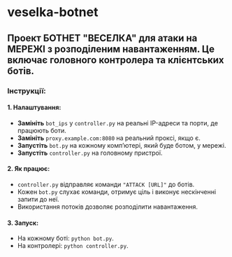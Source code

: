 # veselka-botnet
## Проект БОТНЕТ "ВЕСЕЛКА" для атаки на МЕРЕЖІ з розподіленим навантаженням. Це включає головного контролера та клієнтських ботів.

### Інструкції:

#### 1. Налаштування:
- **Замініть** `bot_ips` у `controller.py` на реальні IP-адреси та порти, де працюють боти.
- **Замініть** `proxy.example.com:8080` на реальний проксі, якщо є.
- **Запустіть** `bot.py` на кожному комп’ютері, який буде ботом, у мережі.
- **Запустіть** `controller.py` на головному пристрої.

#### 2. Як працює:
- `controller.py` відправляє команди `"ATTACK [URL]"` до ботів.
- Кожен `bot.py` слухає команди, отримує ціль і виконує нескінченні запити до неї.
- Використання потоків дозволяє розподілити навантаження.

#### 3. Запуск:
- На кожному боті: `python bot.py`.
- На контролері: `python controller.py`.
